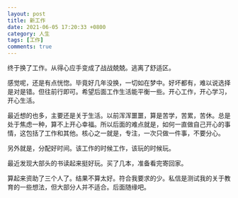 ```yaml
---
layout: post
title: 新工作
date: 2021-06-05 17:20:33 +0800
category: 人生
tags: [工作]
comments: true
---
```




终于换了工作。从得心应手变成了战战兢兢。逃离了舒适区。

感觉呢，还是有点恍惚。毕竟好几年没换，一切如在梦中。好坏都有，难以说选择是对是错。但往前行即可。希望后面工作生活能平衡一些。开心工作，开心学习，开心生活。

最近想的也多，主要还是关于生活。以前浑浑噩噩，算是苦学，苦累，苦休。总是处于焦虑一种，算不上开心幸福。所以后面的难点就是，如何一直做自己开心的事情，这包括了工作和其他。核心之一就是，专注，一次只做一件事，不要分心。

另外就是，分配好时间。该工作的时候工作，该玩的时候玩。

最近发现大部头的书读起来挺好玩。买了几本，准备看完寄回家。

算起来资助了三个人了。结果不算太好。符合我要求的少。私信是测试我的关于教育的一些想法，但大部分人并不适合。后面随缘吧。





